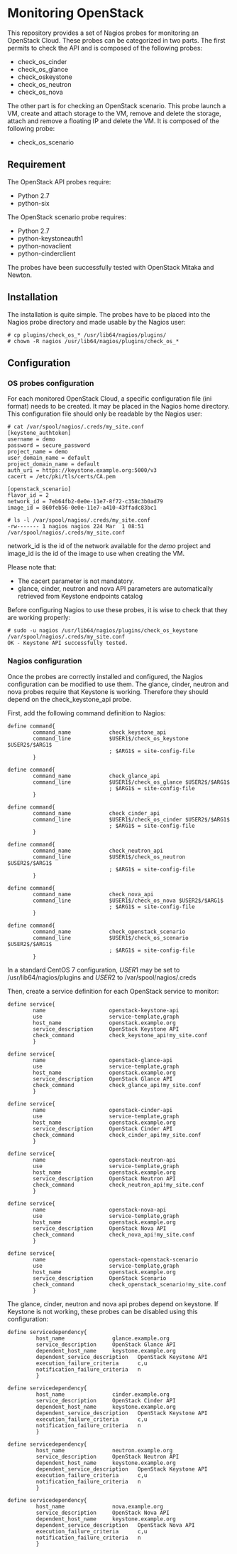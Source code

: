 # Monitoring OpenStack

This repository provides a set of Nagios probes for monitoring an OpenStack Cloud. These probes can be categorized in two parts. The first permits to check the API and is composed of the following probes:
* check_os_cinder
* check_os_glance
* check_oskeystone
* check_os_neutron
* check_os_nova

The other part is for checking an OpenStack scenario. This probe launch a VM, create and attach storage to the VM, remove and delete the storage, attach and remove a floating IP and delete the VM. It is composed of the following probe:
* check_os_scenario

## Requirement

The OpenStack API probes require:
* Python 2.7
* python-six

The OpenStack scenario probe requires:
* Python 2.7
* python-keystoneauth1
* python-novaclient
* python-cinderclient

The probes have been successfully tested with OpenStack Mitaka and Newton.

## Installation

The installation is quite simple. The probes have to be placed into the
Nagios probe directory and made usable by the Nagios user:
```
# cp plugins/check_os_* /usr/lib64/nagios/plugins/
# chown -R nagios /usr/lib64/nagios/plugins/check_os_*
```

## Configuration

### OS probes configuration
For each monitored OpenStack Cloud, a specific configuration file (ini format) needs to be created. It may be placed in the Nagios home directory. This configuration file should only be readable by the Nagios user:
```
# cat /var/spool/nagios/.creds/my_site.conf
[keystone_authtoken]
username = demo
password = secure_password
project_name = demo
user_domain_name = default
project_domain_name = default
auth_uri = https://keystone.example.org:5000/v3
cacert = /etc/pki/tls/certs/CA.pem

[openstack_scenario]
flavor_id = 2
network_id = 7eb64fb2-0e0e-11e7-8f72-c358c3b0ad79
image_id = 860feb56-0e0e-11e7-a410-43ffadc83bc1

# ls -l /var/spool/nagios/.creds/my_site.conf
-rw------- 1 nagios nagios 224 Mar  1 08:51 /var/spool/nagios/.creds/my_site.conf
```

network_id is the id of the network available for the _demo_ project and image_id is the id of the image to use when creating the VM.

Please note that:
* The cacert parameter is not mandatory.
* glance, cinder, neutron and nova API parameters are automatically retrieved from Keystone endpoints catalog

Before configuring Nagios to use these probes, it is wise to check that they are working properly:
```
# sudo -u nagios /usr/lib64/nagios/plugins/check_os_keystone /var/spool/nagios/.creds/my_site.conf
OK - Keystone API successfully tested.
```

### Nagios configuration

Once the probes are correctly installed and configured, the Nagios configuration can be modified to use them. The glance, cinder, neutron and nova probes require that Keystone is working. Therefore they should depend on the check_keystone_api probe.

First, add the following command definition to Nagios:
```
define command{
        command_name            check_keystone_api
        command_line            $USER1$/check_os_keystone $USER2$/$ARG1$
                                ; $ARG1$ = site-config-file
        }

define command{
        command_name            check_glance_api
        command_line            $USER1$/check_os_glance $USER2$/$ARG1$
                                ; $ARG1$ = site-config-file
        }

define command{
        command_name            check_cinder_api
        command_line            $USER1$/check_os_cinder $USER2$/$ARG1$
                                ; $ARG1$ = site-config-file
        }

define command{
        command_name            check_neutron_api
        command_line            $USER1$/check_os_neutron $USER2$/$ARG1$
                                ; $ARG1$ = site-config-file
        }

define command{
        command_name            check_nova_api
        command_line            $USER1$/check_os_nova $USER2$/$ARG1$
                                ; $ARG1$ = site-config-file
        }

define command{
        command_name            check_openstack_scenario
        command_line            $USER1$/check_os_scenario $USER2$/$ARG1$
                                ; $ARG1$ = site-config-file
        }
```

In a standard CentOS 7 configuration, $USER1$ may be set to /usr/lib64/nagios/plugins and $USER2$ to /var/spool/nagios/.creds

Then, create a service definition for each OpenStack service to monitor:
```
define service{
        name                    openstack-keystone-api
        use                     service-template,graph
        host_name               openstack.example.org
        service_description     OpenStack Keystone API
        check_command           check_keystone_api!my_site.conf
        }

define service{
        name                    openstack-glance-api
        use                     service-template,graph
        host_name               openstack.example.org
        service_description     OpenStack Glance API
        check_command           check_glance_api!my_site.conf
        }

define service{
        name                    openstack-cinder-api
        use                     service-template,graph
        host_name               openstack.example.org
        service_description     OpenStack Cinder API
        check_command           check_cinder_api!my_site.conf
        }

define service{
        name                    openstack-neutron-api
        use                     service-template,graph
        host_name               openstack.example.org
        service_description     OpenStack Neutron API
        check_command           check_neutron_api!my_site.conf
        }

define service{
        name                    openstack-nova-api
        use                     service-template,graph
        host_name               openstack.example.org
        service_description     OpenStack Nova API
        check_command           check_nova_api!my_site.conf
        }

define service{
        name                    openstack-openstack-scenario
        use                     service-template,graph
        host_name               openstack.example.org
        service_description     OpenStack Scenario
        check_command           check_openstack_scenario!my_site.conf
        }
```

The glance, cinder, neutron and nova api probes depend on keystone. If Keystone is not working, these probes can be disabled using this configuration:

```
define servicedependency{
         host_name               glance.example.org
         service_description     OpenStack Glance API
         dependent_host_name     keystone.example.org
         dependent_service_description   OpenStack Keystone API
         execution_failure_criteria      c,u
         notification_failure_criteria   n
         }

define servicedependency{
         host_name               cinder.example.org
         service_description     OpenStack Cinder API
         dependent_host_name     keystone.example.org
         dependent_service_description   OpenStack Keystone API
         execution_failure_criteria      c,u
         notification_failure_criteria   n
         }

define servicedependency{
         host_name               neutron.example.org
         service_description     OpenStack Neutron API
         dependent_host_name     keystone.example.org
         dependent_service_description   OpenStack Keystone API
         execution_failure_criteria      c,u
         notification_failure_criteria   n
         }

define servicedependency{
         host_name               nova.example.org
         service_description     OpenStack Nova API
         dependent_host_name     keystone.example.org
         dependent_service_description   OpenStack Nova API
         execution_failure_criteria      c,u
         notification_failure_criteria   n
         }
```

